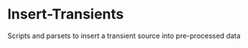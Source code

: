 Insert-Transients
=================

Scripts and parsets to insert a transient source into pre-processed data
